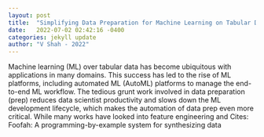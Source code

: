 ```yaml
---
layout: post
title:  "Simplifying Data Preparation for Machine Learning on Tabular Data"
date:   2022-07-02 02:42:16 -0400
categories: jekyll update
author: "V Shah - 2022"
---
```

Machine learning (ML) over tabular data has become ubiquitous with applications in many domains. This success has led to the rise of ML platforms, including automated ML (AutoML) platforms to manage the end-to-end ML workflow. The tedious grunt work involved in data preparation (prep) reduces data scientist productivity and slows down the ML development lifecycle, which makes the automation of data prep even more critical. While many works have looked into feature engineering and 
Cites: Foofah: A programming-by-example system for synthesizing data